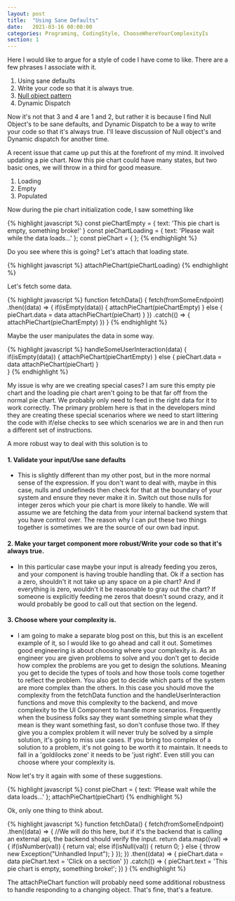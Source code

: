```yaml
---
layout: post
title:  "Using Sane Defaults"
date:   2021-03-16 00:00:00
categories: Programing, CodingStyle, ChooseWhereYourComplexityIs
section: 1
---
```


Here I would like to argue for a style of code I have come to like. There are a few phrases I associate with it.
1. Using sane defaults
2. Write your code so that it is always true.
3. [Null object pattern](https://en.wikipedia.org/wiki/Null_object_pattern#JavaScript)
4. Dynamic Dispatch

Now it's not that 3 and 4 are 1 and 2, but rather it is because I find Null Object's to be sane defaults, and Dynamic Dispatch to be a way to write your code so that it's always true.  I'll leave discussion of Null object's and Dynamic dispatch for another time.

A recent issue that came up put this at the forefront of my mind. It involved updating a pie chart. Now this pie chart could have many states, but two basic ones, we will throw in a third for good measure.
1. Loading
2. Empty
3. Populated

Now during the pie chart initialization code, I saw something like

{% highlight javascript %}
const pieChartEmpty = {
   text: 'This pie chart is empty, something broke!'
}
const pieChartLoading = {
   text: 'Please wait while the data loads...'
};
const pieChart = {
};
{% endhighlight %}

Do you see where this is going? Let's attach that loading state.

{% highlight javascript %}
   attachPieChart(pieChartLoading)
{% endhighlight %}

Let's fetch some data.

{% highlight javascript %}
function fetchData() {
   fetch(fromSomeEndpoint)
       .then((data) => {
           if(isEmpty(data)) {
               attachPieChart(pieChartEmpty)
           } else {
               pieChart.data = data
               attachPieChart(pieChart)
           }
       })
       .catch(() => {
           attachPieChart(pieChartEmpty)
       })
}
{% endhighlight %}

Maybe the user manipulates the data in some way.

{% highlight javascript %}
handleSomeUserInteraction(data) {
   if(isEmpty(data)) {
       attachPieChart(pieChartEmpty)
   } else {
       pieChart.data = data
       attachPieChart(pieChart)
   }   
}
{% endhighlight %}

My issue is why are we creating special cases?  I am sure this empty pie chart and the loading pie chart aren't going to be that far off from the normal pie chart. We probably only need to feed in the right data for it to work correctly.  The primary problem here is that in the developers mind they are creating these special scenarios where we need to start littering the code with if/else checks to see which scenarios we are in and then run a different set of instructions.

A more robust way to deal with this solution is to
#### 1. Validate your input/Use sane defaults

  - This is slightly different than my other post, but in the more normal sense of the expression.  If you don't want to deal with, maybe in this case, nulls and undefineds then check for that at the boundary of your system and ensure they never make it in.  Switch out those nulls for integer zeros which your pie chart is more likely to handle.  We will assume we are fetching the data from your internal backend system that you have control over.  The reason why I can put these two things together is sometimes we are the source of our own bad input.

#### 2. Make your target component more robust/Write your code so that it's always true.

  - In this particular case maybe your input is already feeding you zeros, and your component is having trouble handling that.  Ok if a section has a zero, shouldn't it not take up any space on a pie chart?  And if everything is zero, wouldn't it be reasonable to gray out the chart?  If someone is explicitly feeding me zeros that doesn't sound crazy, and it would probably be good to call out that section on the legend.

#### 3. Choose where your complexity is.

  - I am going to make a separate blog post on this, but this is an excellent example of it, so I would like to go ahead and call it out.  Sometimes good engineering is about choosing where your complexity is.  As an engineer you are given problems to solve and you don't get to decide how complex the problems are you get to design the solutions.  Meaning you get to decide the types of tools and how those tools come together to reflect the problem. You also get to decide which parts of the system are more complex than the others.  In this case you should move the complexity from the fetchData function and the handleUserInteraction functions and move this complexity to the backend, and move complexity to the UI Component to handle more scenarios.  Frequently when the business folks say they want something simple what they mean is they want something fast, so don't confuse those two.  If they give you a complex problem it will never truly be solved by a simple solution, it's going to miss use cases.  If you bring too complex of a solution to a problem, it's not going to be worth it to maintain. It needs to fall in a 'goldilocks zone' it needs to be 'just right'.  Even still you can choose where your complexity is.

Now let's try it again with some of these suggestions.


{% highlight javascript %}
const pieChart = {
   text: 'Please wait while the data loads...'
};
attachPieChart(pieChart)
{% endhighlight %}

Ok, only one thing to think about.

{% highlight javascript %}
function fetchData() {
   fetch(fromSomeEndpoint)
       .then((data) => {
           //We will do this here, but if it's the backend that is calling an external api, the backend should verify the input.
           return data.map((val) => {
               if(isNumber(val)) {
                   return val;
               else if(isNull(val)) {
                   return 0;
               } else {
                   throw new Exception("Unhandled Input");
               }
           });
       })
       .then((data) => {
           pieChart.data = data
           pieChart.text = 'Click on a section'
       })
       .catch(() => {
           pieChart.text = 'This pie chart is empty, something broke!';
       })
}
{% endhighlight %}

The attachPieChart function will probably need some additional robustness to handle responding to a changing object.  That's fine, that's a feature. 

